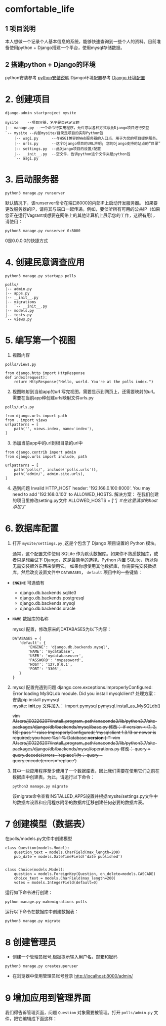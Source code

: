 # comfortable_life
## 1 项目说明
本人想做一个记录个人基本信息的系统，能够快速查询到一些个人的资料。目前准备使用python + Django搭建一个平台，使用mysql存储数据。
## 2 搭建python + Django的环境
python安装参考 [python安装说明](https://github.com/yunfei00/document/blob/master/software_instructions/python.md)
Django环境配置参考 [Django 环境配置](https://github.com/yunfei00/document/blob/master/software_instructions/python_lib/django.md)

# 2. 创建项目
```
django-admin startproject mysite

mysite    --项目容器，名字是自己定义的
|-- manage.py --一个命令行实用程序，允许您以各种方式与此Django项目进行交互
`-- mysite --内部mysite/目录是项目的实际Python包
    |-- wsgi.py      --与WSGI兼容的Web服务器的入口点，用于为您的项目提供服务。
    |-- urls.py      --这个Django项目的URL声明; 您的Django支持的站点的“目录”
    |-- settings.py  --此Django项目的设置/配置
    |-- __init__.py  --空文件，告诉python这个文件夹是python包
    `-- asgi.py

```    
# 3. 启动服务器
```
python3 manage.py runserver
```
默认情况下，该runserver命令在端口8000的内部IP上启动开发服务器。
如果要更改服务器的IP，请将其与端口一起传递。例如，要侦听所有可用的公共IP（如果您正在运行Vagrant或想要在网络上的其他计算机上展示您的工作，这很有用），请使用：
```
python3 manage.py runserver 0:8000
```
0是0.0.0.0的快捷方式

# 4. 创建民意调查应用

```
python3 manage.py startapp polls

polls/
|-- admin.py
|-- apps.py
|-- __init__.py
|-- migrations
|   `-- __init__.py
|-- models.py
|-- tests.py
`-- views.py
```
# 5. 编写第一个视图
1. 视图内容
```
polls/views.py

from django.http import HttpResponse
def index(request):
    return HttpResponse("Hello, world. You're at the polls index.")
```
2. 视图映射到当前app的url
写完视图，需要显示到网页上，还需要映射的url。
需要在当前app种创建urls映射文件urls.py

```
polls/urls.py

from django.urls import path
from . import views
urlpatterns = [
    path('', views.index, name='index'),
]
```

3. 添加当前app中的url到根目录的url中
```
from django.contrib import admin
from django.urls import include, path

urlpatterns = [
    path('polls/', include('polls.urls')),
    path('admin/', admin.site.urls),
]
```

4. 遇到问题
Invalid HTTP_HOST header: '192.168.0.100:8000'. You may need to add '192.168.0.100' to ALLOWED_HOSTS.
解决方案：
在我们创建的项目里修改setting.py文件
ALLOWED_HOSTS = ['*']  ＃在这里请求的host添加了*

# 6. 数据库配置
1. 打开  `mysite/settings.py`  ,这是个包含了 Django 项目设置的 Python 模块。

	通常，这个配置文件使用 SQLite 作为默认数据库。如果你不熟悉数据库，或者只是想尝试下 Django，这是最简单的选择。Python 内置 SQLite，所以你无需安装额外东西来使用它。
	如果你想使用其他数据库，你需要先安装数据库，然后改变设置文件中  `DATABASES`， `default`  项目中的一些键值：

-   **`ENGINE`**  可选值有 
	-  django.db.backends.sqlite3
	- django.db.backends.postgresql
	- django.db.backends.mysql
	- django.db.backends.oracle
-  **`NAME`** 数据库的名称

	mysql 配置，修改原来的DATABASES为以下内容：
	```
	DATABASES = {
	   'default': {
	       'ENGINE': 'django.db.backends.mysql',
	       'NAME': 'mydatabase',
	       'USER': 'mydatabaseuser',
	       'PASSWORD': 'mypassword',
	       'HOST': '127.0.0.1',
	       'PORT': '3306',
	   }
	}
	```

2. mysql 配置完遇到问题
django.core.exceptions.ImproperlyConfigured: Error loading MySQLdb module.
Did you install mysqlclient?
处理方案：
安装pip install pymysql   
mysite:
__init__.py 文件加入：
import pymysql
pymysql.install_as_MySQLdb()

	
	~~vim /Users/j00226207/install_program_path/anaconda3/lib/python3.7/site-packages/django/db/backends/mysql/base.py
	修改：
	if version < (1, 3, 13):
	   pass
	   '''
	   raise ImproperlyConfigured(
	       'mysqlclient 1.3.13 or newer is required; you have %s.'
	       % Database.__version__
	   )
	   '''
	vim /Users/j00226207/install_program_path/anaconda3/lib/python3.7/site-packages/django/db/backends/mysql/operations.py
	修改：
	query = query.decode(errors='replace')为：
	query = query.encode(errors='replace')~~

3. 其中一些应用程序至少使用了一个数据库表，因此我们需要在使用它们之前在数据库中创建表。为此，请运行以下命令：
	```
	python3 manage.py migrate
	```
	该migrate命令查看INSTALLED_APPS设置并根据mysite/settings.py文件中的数据库设置和应用程序附带的数据库迁移创建任何必要的数据库表。

# 7 创建模型（数据表）
在polls/models.py文件中创建模型
```
class Question(models.Model):
    question_text = models.CharField(max_length=200)
    pub_date = models.DateTimeField('date published')


class Choice(models.Model):
    question = models.ForeignKey(Question, on_delete=models.CASCADE)
    choice_text = models.CharField(max_length=200)
    votes = models.IntegerField(default=0)
```
运行如下命令进行创建：
```
python manage.py makemigrations polls
```
运行以下命令在数据库中创建数据表：
```
python3 manage.py migrate
```

# 8 创建管理员
- 创建一个管理员账号,根据提示输入用户名，邮箱和密码
```
python3 manage.py createsuperuser
```
- 在浏览器中使用管理员账号登录  [http://localhost:8000/admin/](http://localhost:8000/admin/)

# 9 增加应用到管理界面
我们得告诉管理页面，问题 `Question` 对象需要被管理。打开 `polls/admin.py` 文件，把它编辑成下面这样：
```

```

<!--stackedit_data:
eyJoaXN0b3J5IjpbLTYyNzQyNTg0Myw4NzU2OTYxOTcsODQ0Mz
QyNzI5LC0yMDUxNTAxNjYsLTE3NzE0NzMxMzgsMjA1MDEwODUx
MywtMTk2ODM1MDczNiw3MzEyOTk2MzAsOTQzMzYyNzMyLC03Mj
UzNDI2MzcsMTAwNzM5NDU0MSwxMTk4MzYyNDEsODM2ODk3Mzcx
LC0xODQzNDY1MjMyLDE0OTA5OTE5OTgsMTEwMTUwOTUyNF19
-->